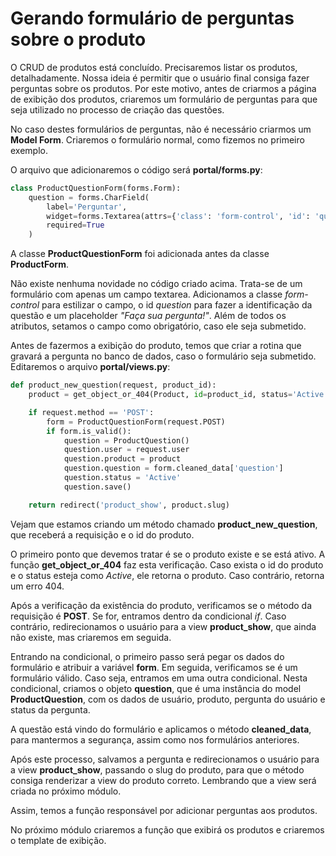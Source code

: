 # Gerando formulário de perguntas sobre o produto

O CRUD de produtos está concluído. Precisaremos listar os produtos, detalhadamente. Nossa ideia é permitir que o usuário final consiga fazer perguntas sobre os produtos. Por este motivo, antes de criarmos a página de exibição dos produtos, criaremos um formulário de perguntas para que seja utilizado no processo de criação das questões.

No caso destes formulários de perguntas, não é necessário criarmos um **Model Form**. Criaremos o formulário normal, como fizemos no primeiro exemplo.

O arquivo que adicionaremos o código será **portal/forms.py**:

```python
class ProductQuestionForm(forms.Form):
    question = forms.CharField(
        label='Perguntar',
        widget=forms.Textarea(attrs={'class': 'form-control', 'id': 'question', 'placeholder': 'Faça sua pergunta!'}),
        required=True
    )
```

A classe **ProductQuestionForm** foi adicionada antes da classe **ProductForm**.

Não existe nenhuma novidade no código criado acima. Trata-se de um formulário com apenas um campo textarea. Adicionamos a classe *form-control* para estilizar o campo, o id *question* para fazer a identificação da questão e um placeholder *"Faça sua pergunta!"*. Além de todos os atributos, setamos o campo como obrigatório, caso ele seja submetido.

Antes de fazermos a exibição do produto, temos que criar a rotina que gravará a pergunta no banco de dados, caso o formulário seja submetido. Editaremos o arquivo **portal/views.py**:

```python
def product_new_question(request, product_id):
    product = get_object_or_404(Product, id=product_id, status='Active')

    if request.method == 'POST':
        form = ProductQuestionForm(request.POST)
        if form.is_valid():
            question = ProductQuestion()
            question.user = request.user
            question.product = product
            question.question = form.cleaned_data['question']
            question.status = 'Active'
            question.save()

    return redirect('product_show', product.slug)
```

Vejam que estamos criando um método chamado **product_new_question**, que receberá a requisição e o id do produto.

O primeiro ponto que devemos tratar é se o produto existe e se está ativo. A função **get_object_or_404** faz esta verificação. Caso exista o id do produto e o status esteja como *Active*, ele retorna o produto. Caso contrário, retorna um erro 404.

Após a verificação da existência do produto, verificamos se o método da requisição é **POST**. Se for, entramos dentro da condicional *if*. Caso contrário, redirecionamos o usuário para a view **product_show**, que ainda não existe, mas criaremos em seguida.

Entrando na condicional, o primeiro passo será pegar os dados do formulário e atribuir a variável **form**. Em seguida, verificamos se é um formulário válido. Caso seja, entramos em uma outra condicional. Nesta condicional, criamos o objeto **question**, que é uma instância do model **ProductQuestion**, com os dados de usuário, produto, pergunta do usuário e status da pergunta.

A questão está vindo do formulário e aplicamos o método **cleaned_data**, para mantermos a segurança, assim como nos formulários anteriores.

Após este processo, salvamos a pergunta e redirecionamos o usuário para a view **product_show**, passando o slug do produto, para que o método consiga renderizar a view do produto correto. Lembrando que a view será criada no próximo módulo.

Assim, temos a função responsável por adicionar perguntas aos produtos.

No próximo módulo criaremos a função que exibirá os produtos e criaremos o template de exibição.